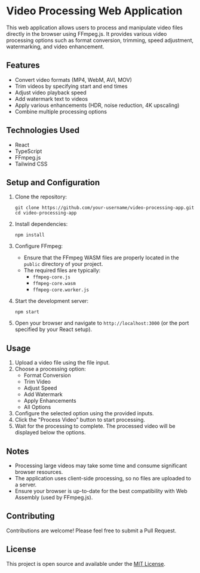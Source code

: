 # Video Processing Web Application

This web application allows users to process and manipulate video files directly in the browser using FFmpeg.js. It provides various video processing options such as format conversion, trimming, speed adjustment, watermarking, and video enhancement.

## Features

- Convert video formats (MP4, WebM, AVI, MOV)
- Trim videos by specifying start and end times
- Adjust video playback speed
- Add watermark text to videos
- Apply various enhancements (HDR, noise reduction, 4K upscaling)
- Combine multiple processing options

## Technologies Used

- React
- TypeScript
- FFmpeg.js
- Tailwind CSS

## Setup and Configuration

1. Clone the repository:
   ```
   git clone https://github.com/your-username/video-processing-app.git
   cd video-processing-app
   ```

2. Install dependencies:
   ```
   npm install
   ```

3. Configure FFmpeg:
   - Ensure that the FFmpeg WASM files are properly located in the `public` directory of your project.
   - The required files are typically:
     - `ffmpeg-core.js`
     - `ffmpeg-core.wasm`
     - `ffmpeg-core.worker.js`

4. Start the development server:
   ```
   npm start
   ```

5. Open your browser and navigate to `http://localhost:3000` (or the port specified by your React setup).

## Usage

1. Upload a video file using the file input.
2. Choose a processing option:
   - Format Conversion
   - Trim Video
   - Adjust Speed
   - Add Watermark
   - Apply Enhancements
   - All Options
3. Configure the selected option using the provided inputs.
4. Click the "Process Video" button to start processing.
5. Wait for the processing to complete. The processed video will be displayed below the options.

## Notes

- Processing large videos may take some time and consume significant browser resources.
- The application uses client-side processing, so no files are uploaded to a server.
- Ensure your browser is up-to-date for the best compatibility with Web Assembly (used by FFmpeg.js).

## Contributing

Contributions are welcome! Please feel free to submit a Pull Request.

## License

This project is open source and available under the [MIT License](LICENSE).